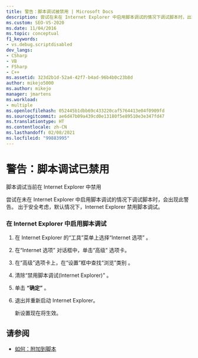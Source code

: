 ```yaml
---
title: 警告：脚本调试被禁用 | Microsoft Docs
description: 尝试在未在 Internet Explorer 中启用脚本调试的情况下调试脚本时，出现“脚本调试被禁用”警告。 查看启用脚本调试的步骤。
ms.custom: SEO-VS-2020
ms.date: 11/04/2016
ms.topic: conceptual
f1_keywords:
- vs.debug.scriptdisabled
dev_langs:
- CSharp
- VB
- FSharp
- C++
ms.assetid: 323d2b1d-52a4-42f7-b4ad-96b4b0c23b8d
author: mikejo5000
ms.author: mikejo
manager: jmartens
ms.workload:
- multiple
ms.openlocfilehash: 052445b1dbb69c433220caf5764413e04f0909fd
ms.sourcegitcommit: ae6d47b09a439cd0e13180f5e89510e3e347fd47
ms.translationtype: HT
ms.contentlocale: zh-CN
ms.lasthandoff: 02/08/2021
ms.locfileid: "99883995"
---
```

# <a name="warning-script-debugging-disabled"></a>警告：脚本调试已禁用
脚本调试当前在 Internet Explorer 中禁用

 尝试在未在 Internet Explorer 中启用脚本调试的情况下调试脚本时，会出现此警告。 出于安全考虑，默认情况下，Internet Explorer 禁用脚本调试。

### <a name="to-enable-script-debugging-in-internet-explorer"></a>在 Internet Explorer 中启用脚本调试

1. 在 Internet Explorer 的“工具”菜单上选择“Internet 选项”   。

2. 在“Internet 选项”  对话框中，单击“高级”  选项卡。

3. 在“高级”选项卡上，在“设置”框中查找“浏览”类别    。

4. 清除“禁用脚本调试(Internet Explorer)”  。

5. 单击 **“确定”** 。

6. 退出并重新启动 Internet Explorer。

     新设置现在将生效。

## <a name="see-also"></a>请参阅
- [如何：附加到脚本](attach-to-running-processes-with-the-visual-studio-debugger.md)